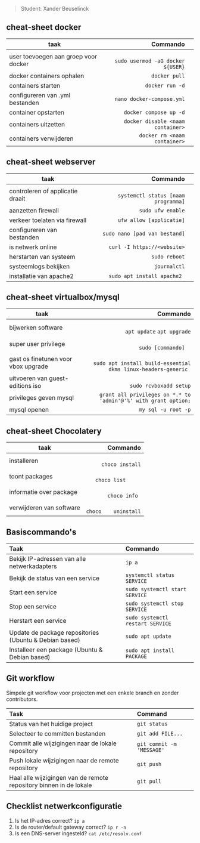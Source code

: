 >Student: Xander Beuselinck 

## cheat-sheet docker

| taak                                 |                                  Commando |     |
| ------------------------------------ | ----------------------------------------: | --- |
| user toevoegen aan groep voor docker | <br>```sudo usermod -aG docker ${USER}``` |     |
| docker containers ophalen            |                    ``` docker pull```<br> |     |
| containers starten                   |                       ```docker run -d``` |     |
| configureren van .yml bestanden      |            ``` nano docker-compose.yml``` |     |
| container opstarten                  |                ```docker compose up -d``` |     |
| containers uitzetten                 |     ```docker disable <naam container>``` |     |
| containers verwijderen               |          ```docker rm <naam container>``` |     |



## cheat-sheet webserver

| taak                             |                                    Commando |     |
| -------------------------------- | ------------------------------------------: | --- |
| controleren of applicatie draait | <br>```systemctl status [naam programma]``` |     |
| aanzetten firewall               |                  ``` sudo ufw enable```<br> |     |
| verkeer toelaten via firewall    |                ```ufw allow [applicatie]``` |     |
| configureren van bestanden       |           ```sudo nano [pad van bestand]``` |     |
| is netwerk online                |             ```curl -I https://<website>``` |     |
| herstarten van systeem           |                           ```sudo reboot``` |     |
| systeemlogs bekijken             |                            ```journalctl``` |     |
| installatie van apache2          |             ```sudo apt install apache2 ``` |     |
## cheat-sheet virtualbox/mysql

| taak                                |                                                               Commando |
| ----------------------------------- | ---------------------------------------------------------------------: |
| bijwerken software                  |                                 <br>```apt update``` ```apt upgrade``` |
| super user privilege                |                                          <br>```  sudo [commando]  ``` |
| gast os finetunen voor vbox upgrade | <br>```sudo apt install build-essential dkms linux-headers-generic ``` |
| uitvoeren van guest-editions iso    |                                         <br>```sudo rcvboxadd setup``` |
| privileges geven mysql              |    ```grant all privileges on *.* to 'admin'@'%' with grant option;``` |
| mysql openen                        |                                                ```my sql -u root -p``` |


## cheat-sheet Chocolatery

| taak                     |                     Commando |
| ------------------------ | ---------------------------: |
| installeren              |      <br>```choco install``` |
| toont packages           | <br>```   choco list     ``` |
| informatie over package  |        <br>```choco info ``` |
| verwijderen van software | <br>```choco    uninstall``` |
## Basiscommando's

| Taak                                                   | Commando                         |
| :----------------------------------------------------- | :------------------------------- |
| Bekijk IP-adressen van alle netwerkadapters            | `ip a`                           |
| Bekijk de status van een service                       | `systemctl status SERVICE`       |
| Start een service                                      | `sudo systemctl start SERVICE`   |
| Stop een service                                       | `sudo systemctl stop SERVICE`    |
| Herstart een service                                   | `sudo systemctl restart SERVICE` |
| Update de package repositories (Ubuntu & Debian based) | `sudo apt update`                |
| Installeer een package (Ubuntu & Debian based)         | `sudo apt install PACKAGE`       |

## Git workflow

Simpele git workflow voor projecten met een enkele branch en zonder contributors.

| Task                                                               | Command                   |
| :----------------------------------------------------------------- | :------------------------ |
| Status van het huidige project                                     | `git status`              |
| Selecteer te committen bestanden                                   | `git add FILE...`         |
| Commit alle wijzigingen naar de lokale repository                  | `git commit -m 'MESSAGE'` |
| Push lokale wijzigingen naar de remote repository                  | `git push`                |
| Haal alle wijzigingen van de remote repository binnen in de lokale | `git pull`                |

## Checklist netwerkconfiguratie

1. Is het IP-adres correct? `ip a`
2. Is de router/default gateway correct? `ip r -n`
3. Is een DNS-server ingesteld? `cat /etc/resolv.conf`
